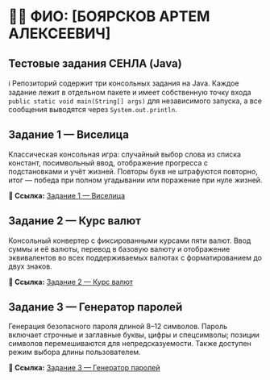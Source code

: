 # 👨‍💻 ФИО: [БОЯРСКОВ АРТЕМ АЛЕКСЕЕВИЧ]

## Тестовые задания СЕНЛА (Java)

ℹ️ Репозиторий содержит три консольных задания на Java. Каждое задание лежит в отдельном пакете и имеет собственную точку входа `public static void main(String[] args)` для независимого запуска, а все сообщения выводятся через `System.out.println`.

## Задание 1 — Виселица
Классическая консольная игра: случайный выбор слова из списка констант, посимвольный ввод, отображение прогресса с подстановками и учёт жизней. Повторы букв не штрафуются повторно, итог — победа при полном угадывании или поражение при нуле жизней.  

**🔗 Ссылка:** [Задание 1 — Виселица](https://github.com/boyarskov/cenla/tree/master/src/main/java/task1)

## Задание 2 — Курс валют
Консольный конвертер с фиксированными курсами пяти валют. Ввод суммы и её валюты, перевод в базовую валюту и отображение эквивалентов во всех поддерживаемых валютах с форматированием до двух знаков.  

**🔗 Ссылка:** [Задание 2 — Курс валют](https://github.com/boyarskov/cenla/tree/master/src/main/java/task2)

## Задание 3 — Генератор паролей
Генерация безопасного пароля длиной 8–12 символов. Пароль включает строчные и заглавные буквы, цифры и спецсимволы; позиции символов перемешиваются для непредсказуемости. Также доступен режим выбора длины пользователем.  

**🔗 Ссылка:** [Задание 3 — Генератор паролей](https://github.com/boyarskov/cenla/tree/master/src/main/java/task3)
